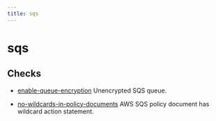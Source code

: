 ```yaml
---
title: sqs
---
```


# sqs

## Checks


- [enable-queue-encryption](enable-queue-encryption) Unencrypted SQS queue.

- [no-wildcards-in-policy-documents](no-wildcards-in-policy-documents) AWS SQS policy document has wildcard action statement.



